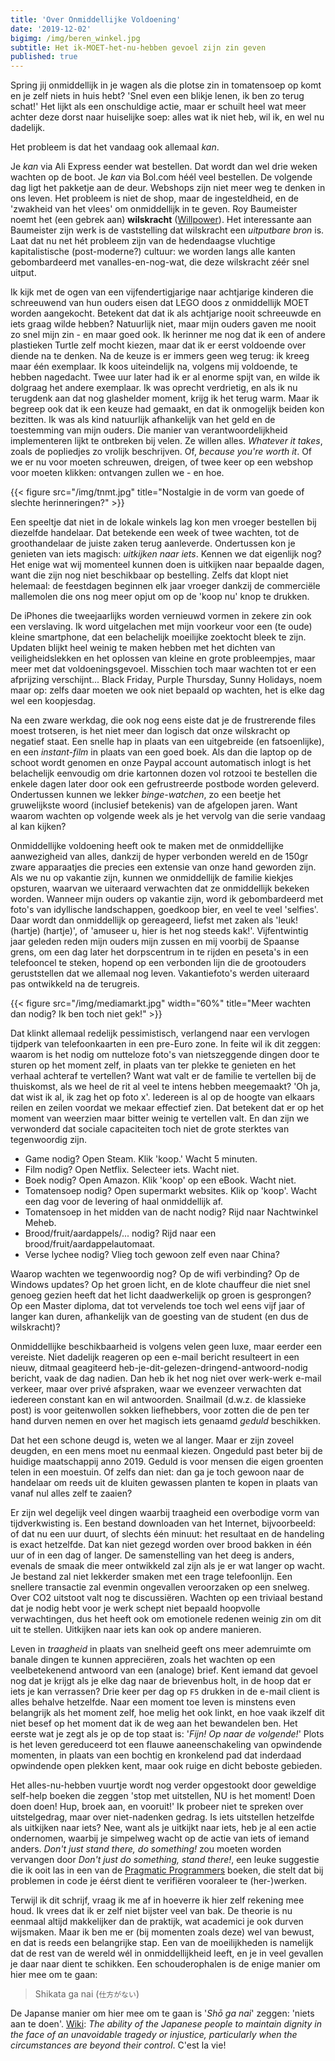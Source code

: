 ```yaml
---
title: 'Over Onmiddellijke Voldoening'
date: '2019-12-02'
bigimg: /img/beren_winkel.jpg
subtitle: Het ik-MOET-het-nu-hebben gevoel zijn zin geven
published: true
---
```


Spring jij onmiddellijk in je wagen als die plotse zin in tomatensoep op komt en je zelf niets in huis hebt? 'Snel even een blikje lenen, ik ben zo terug schat!' Het lijkt als een onschuldige actie, maar er schuilt heel wat meer achter deze dorst naar huiselijke soep: alles wat ik niet heb, wil ik, en wel nu dadelijk. 

Het probleem is dat het vandaag ook allemaal _kan_. 

Je _kan_ via Ali Express eender wat bestellen. Dat wordt dan wel drie weken wachten op de boot. Je _kan_ via Bol.com héél veel bestellen. De volgende dag ligt het pakketje aan de deur. Webshops zijn niet meer weg te denken in ons leven. Het probleem is niet de shop, maar de ingesteldheid, en de 'zwakheid van het vlees' om onmiddellijk in te geven. Roy Baumeister noemt het (een gebrek aan) **wilskracht** ([Willpower](https://www.goodreads.com/book/show/11104933-willpower?ac=1&from_search=true&qid=H6540Z2fZQ&rank=1)). Het interessante aan Baumeister zijn werk is de vaststelling dat wilskracht een _uitputbare bron_ is. Laat dat nu net hét probleem zijn van de hedendaagse vluchtige kapitalistische (post-moderne?) cultuur: we worden langs alle kanten gebombardeerd met vanalles-en-nog-wat, die deze wilskracht zéér snel uitput.

Ik kijk met de ogen van een vijfendertigjarige naar achtjarige kinderen die schreeuwend van hun ouders eisen dat LEGO doos z onmiddellijk MOET worden aangekocht. Betekent dat dat ik als achtjarige nooit schreeuwde en iets graag wilde hebben? Natuurlijk niet, maar mijn ouders gaven me nooit zo snel mijn zin - en maar goed ook. Ik herinner me nog dat ik een of andere plastieken Turtle zelf mocht kiezen, maar dat ik er eerst voldoende over diende na te denken. Na de keuze is er immers geen weg terug: ik kreeg maar één exemplaar. Ik koos uiteindelijk na, volgens mij voldoende, te hebben nagedacht. Twee uur later had ik er al enorme spijt van, en wilde ik dolgraag het andere exemplaar. Ik was oprecht verdrietig, en als ik nu terugdenk aan dat nog glashelder moment, krijg ik het terug warm. Maar ik begreep ook dat ik een keuze had gemaakt, en dat ik onmogelijk beiden kon bezitten. Ik was als kind natuurlijk afhankelijk van het geld en de toestemming van mijn ouders. Die manier van verantwoordelijkheid implementeren lijkt te ontbreken bij velen. Ze willen alles. _Whatever it takes_, zoals de popliedjes zo vrolijk beschrijven. Of, _because you're worth it_. Of we er nu voor moeten schreuwen, dreigen, of twee keer op een webshop voor moeten klikken: ontvangen zullen we - en hoe.

{{< figure src="/img/tnmt.jpg" title="Nostalgie in de vorm van goede of slechte herinneringen?" >}}

Een speeltje dat niet in de lokale winkels lag kon men vroeger bestellen bij diezelfde handelaar. Dat betekende een week of twee wachten, tot de groothandelaar de juiste zaken terug aanleverde. Ondertussen kon je genieten van iets magisch: _uitkijken naar iets_. Kennen we dat eigenlijk nog? Het enige wat wij momenteel kunnen doen is uitkijken naar bepaalde dagen, want die zijn nog niet beschikbaar op bestelling. Zelfs dat klopt niet helemaal: de feestdagen beginnen elk jaar vroeger dankzij de commerciële mallemolen die ons nog meer opjut om op de 'koop nu' knop te drukken. 

De iPhones die tweejaarlijks worden vernieuwd vormen in zekere zin ook een verslaving. Ik word uitgelachen met mijn voorkeur voor een (te oude) kleine smartphone, dat een belachelijk moeilijke zoektocht bleek te zijn. Updaten blijkt heel weinig te maken hebben met het dichten van veiligheidslekken en het oplossen van kleine en grote probleempjes, maar meer met dat voldoeningsgevoel. Misschien toch maar wachten tot er een afprijzing verschijnt... Black Friday, Purple Thursday, Sunny Holidays, noem maar op: zelfs daar moeten we ook niet bepaald op wachten, het is elke dag wel een koopjesdag. 

Na een zware werkdag, die ook nog eens eiste dat je de frustrerende files moest trotseren, is het niet meer dan logisch dat onze wilskracht op negatief staat. Een snelle hap in plaats van een uitgebreide (en fatsoenlijke), en een _instant-film_ in plaats van een goed boek. Als dan die laptop op de schoot wordt genomen en onze Paypal account automatisch inlogt is het belachelijk eenvoudig om drie kartonnen dozen vol rotzooi te bestellen die enkele dagen later door ook een gefrustreerde postbode worden geleverd. Ondertussen kunnen we lekker _binge-watchen_, zo een beetje het gruwelijkste woord (inclusief betekenis) van de afgelopen jaren. Want waarom wachten op volgende week als je het vervolg van die serie vandaag al kan kijken? 

Onmiddellijke voldoening heeft ook te maken met de onmiddellijke aanwezigheid van alles, dankzij de hyper verbonden wereld en de 150gr zware apparaatjes die precies een extensie van onze hand geworden zijn. Als we nu op vakantie zijn, kunnen we onmiddellijk de familie kiekjes opsturen, waarvan we uiteraard verwachten dat ze onmiddellijk bekeken worden. Wanneer mijn ouders op vakantie zijn, word ik gebombardeerd met foto's van idyllische landschappen, goedkoop bier, en veel te veel 'selfies'. Daar wordt dan onmiddellijk op gereageerd, liefst met zaken als 'leuk! (hartje) (hartje)', of 'amuseer u, hier is het nog steeds kak!'. 
Vijfentwintig jaar geleden reden mijn ouders mijn zussen en mij voorbij de Spaanse grens, om een dag later het dorpscentrum in te rijden en peseta's in een telefooncel te steken, hopend op een verbonden lijn die de grootouders geruststellen dat we allemaal nog leven. Vakantiefoto's werden uiteraard pas ontwikkeld na de terugreis. 

{{< figure src="/img/mediamarkt.jpg" width="60%" title="Meer wachten dan nodig? Ik ben toch niet gek!" >}}

Dat klinkt allemaal redelijk pessimistisch, verlangend naar een vervlogen tijdperk van telefoonkaarten in een pre-Euro zone. In feite wil ik dit zeggen: waarom is het nodig om nutteloze foto's van nietszeggende dingen door te sturen op het moment zelf, in plaats van ter plekke te genieten en het verhaal achteraf te vertellen? Want wat valt er de familie te vertellen bij de thuiskomst, als we heel de rit al veel te intens hebben meegemaakt? 'Oh ja, dat wist ik al, ik zag het op foto x'. Iedereen is al op de hoogte van elkaars reilen en zeilen voordat we mekaar effectief zien. Dat betekent dat er op het moment van weerzien maar bitter weinig te vertellen valt. En dan zijn we verwonderd dat sociale capaciteiten toch niet de grote sterktes van tegenwoordig zijn. 

- Game nodig? Open Steam. Klik 'koop.' Wacht 5 minuten.
- Film nodig? Open Netflix. Selecteer iets. Wacht niet.
- Boek nodig? Open Amazon. Klik 'koop' op een eBook. Wacht niet.
- Tomatensoep nodig? Open supermarkt websites. Klik op 'koop'. Wacht een dag voor de levering of haal onmiddellijk af. 
- Tomatensoep in het midden van de nacht nodig? Rijd naar Nachtwinkel Meheb. 
- Brood/fruit/aardappels/... nodig? Rijd naar een brood/fruit/aardappelautomaat.
- Verse lychee nodig? Vlieg toch gewoon zelf even naar China?

Waarop wachten we tegenwoordig nog? Op de wifi verbinding? Op de Windows updates? Op het groen licht, en de klote chauffeur die niet snel genoeg gezien heeft dat het licht daadwerkelijk op groen is gesprongen? Op een Master diploma, dat tot vervelends toe toch wel eens vijf jaar of langer kan duren, afhankelijk van de goesting van de student (en dus de wilskracht)? 

Onmiddellijke beschikbaarheid is volgens velen geen luxe, maar eerder een vereiste. Niet dadelijk reageren op een e-mail bericht resulteert in een nieuw, ditmaal geagiteerd heb-je-dit-gelezen-dringend-antwoord-nodig bericht, vaak de dag nadien. Dan heb ik het nog niet over werk-werk e-mail verkeer, maar over privé afspraken, waar we evenzeer verwachten dat iedereen constant kan en wil antwoorden. Snailmail (d.w.z. de klassieke post) is voor geitenwollen sokken liefhebbers, voor zotten die de pen ter hand durven nemen en over het magisch iets genaamd _geduld_ beschikken.

Dat het een schone deugd is, weten we al langer. Maar er zijn zoveel deugden, en een mens moet nu eenmaal kiezen. Ongeduld past beter bij de huidige maatschappij anno 2019. Geduld is voor mensen die eigen groenten telen in een moestuin. Of zelfs dan niet: dan ga je toch gewoon naar de handelaar om reeds uit de kluiten gewassen planten te kopen in plaats van vanaf nul alles zelf te zaaien? 

Er zijn wel degelijk veel dingen waarbij traagheid een overbodige vorm van tijdverkwisting is. Een bestand downloaden van het Internet, bijvoorbeeld: of dat nu een uur duurt, of slechts één minuut: het resultaat en de handeling is exact hetzelfde. Dat kan niet gezegd worden over brood bakken in één uur of in een dag of langer. De samenstelling van het deeg is anders, evenals de smaak die meer ontwikkeld zal zijn als je er wat langer op wacht. Je bestand zal niet lekkerder smaken met een trage telefoonlijn. Een snellere transactie zal evenmin ongevallen veroorzaken op een snelweg. Over CO2 uitstoot valt nog te discussiëren. Wachten op een triviaal bestand dat je nodig hebt voor je werk schept niet bepaald hoopvolle verwachtingen, dus het heeft ook om emotionele redenen weinig zin om dit uit te stellen. Uitkijken naar iets kan ook op andere manieren.

Leven in _traagheid_ in plaats van snelheid geeft ons meer ademruimte om banale dingen te kunnen appreciëren, zoals het wachten op een veelbetekenend antwoord van een (analoge) brief. Kent iemand dat gevoel nog dat je krijgt als je elke dag naar de brievenbus holt, in de hoop dat er iets je kan verrassen? Drie keer per dag op `F5` drukken in de e-mail client is alles behalve hetzelfde. Naar een moment toe leven is minstens even belangrijk als het moment zelf, hoe melig het ook linkt, en hoe vaak ikzelf dit niet besef op het moment dat ik de weg aan het bewandelen ben. Het eerste wat je zegt als je op de top staat is: '_Fijn! Op naar de volgende!_' Plots is het leven gereduceerd tot een flauwe aaneenschakeling van opwindende momenten, in plaats van een bochtig en kronkelend pad dat inderdaad opwindende open plekken kent, maar ook ruige en dicht beboste gebieden. 

Het alles-nu-hebben vuurtje wordt nog verder opgestookt door geweldige self-help boeken die zeggen 'stop met uitstellen, NU is het moment! Doen doen doen! Hup, broek aan, en vooruit!' Ik probeer niet te spreken over uitstelgedrag, maar over niet-nadenken gedrag. Is iets uitstellen hetzelfde als uitkijken naar iets? Nee, want als je uitkijkt naar iets, heb je al een actie ondernomen, waarbij je simpelweg wacht op de actie van iets of iemand anders. _Don't just stand there, do something!_ zou moeten worden vervangen door _Don't just do something, stand there!_, een leuke suggestie die ik ooit las in een van de [Pragmatic Programmers](https://pragprog.com/) boeken, die stelt dat bij problemen in code je éérst dient te verifiëren vooraleer te (her-)werken. 

Terwijl ik dit schrijf, vraag ik me af in hoeverre ik hier zelf rekening mee houd. Ik vrees dat ik er zelf niet bijster veel van bak. De theorie is nu eenmaal altijd makkelijker dan de praktijk, wat academici je ook durven wijsmaken. Maar ik ben me er (bij momenten zoals deze) wel van bewust, en dat is reeds een belangrijke stap. Een van de moeilijkheden is namelijk dat de rest van de wereld wél in onmiddellijkheid leeft, en je in veel gevallen je daar naar dient te schikken. Een schouderophalen is de enige manier om hier mee om te gaan:

> Shikata ga nai (`仕方がない`)

De Japanse manier om hier mee om te gaan is '_Shō ga nai_' zeggen: 'niets aan te doen'. [Wiki](https://en.wikipedia.org/wiki/Shikata_ga_nai): _The ability of the Japanese people to maintain dignity in the face of an unavoidable tragedy or injustice, particularly when the circumstances are beyond their control_. C'est la vie!